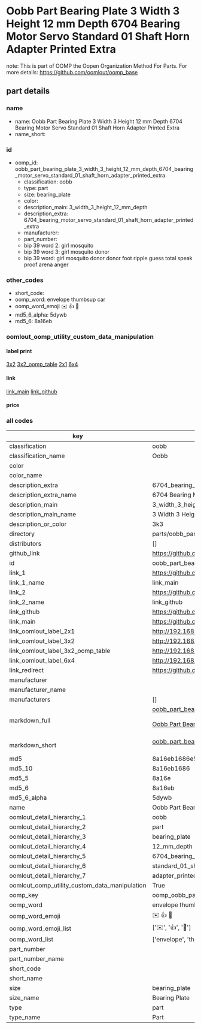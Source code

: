 # Oobb Part Bearing Plate 3 Width 3 Height 12 mm Depth 6704 Bearing Motor Servo Standard 01 Shaft Horn Adapter Printed Extra  

note: This is part of OOMP the Oopen Organization Method For Parts. For more details: https://github.com/oomlout/oomp_base

##  part details
  







### name
* name: Oobb Part Bearing Plate 3 Width 3 Height 12 mm Depth 6704 Bearing Motor Servo Standard 01 Shaft Horn Adapter Printed Extra
* name_short: 
### id
* oomp_id: oobb_part_bearing_plate_3_width_3_height_12_mm_depth_6704_bearing_motor_servo_standard_01_shaft_horn_adapter_printed_extra
  * classification: oobb
  * type: part
  * size: bearing_plate
  * color: 
  * description_main: 3_width_3_height_12_mm_depth
  * description_extra: 6704_bearing_motor_servo_standard_01_shaft_horn_adapter_printed_extra
  * manufacturer: 
  * part_number: 
  * bip 39 word 2: girl mosquito
  * bip 39 word 3: girl mosquito donor
  * bip 39 word: girl mosquito donor donor foot ripple guess total speak proof arena anger

### other_codes
* short_code: 
* oomp_word: envelope thumbsup car
* oomp_word_emoji :envelope: :thumbsup: :car:
* md5_6_alpha: 5dywb
* md5_6: 8a16eb






### oomlout_oomp_utility_custom_data_manipulation
#### label print
[3x2](http://192.168.1.245:1112/?label=oomp%205dywb)
[3x2_oomp_table](http://192.168.1.108:1112/?label=oomp%205dywb)
[2x1](http://192.168.1.242:1112/?label=oomp%205dywb)
[6x4](http://192.168.1.55:1112/?label=oomp%205dywb)    

#### link

[link_main](https://github.com/oomlout/oomlout_oomp_version_1_messy/tree/main/parts/oobb_part_bearing_plate_3_width_3_height_12_mm_depth_6704_bearing_motor_servo_standard_01_shaft_horn_adapter_printed_extra) [link_github](https://github.com/oomlout/oomlout_oomp_version_1_messy/tree/main/parts/oobb_part_bearing_plate_3_width_3_height_12_mm_depth_6704_bearing_motor_servo_standard_01_shaft_horn_adapter_printed_extra)                             

#### price







### all codes 
| key | value |  
| --- | --- |  
| classification | oobb |  
| classification_name | Oobb |  
| color |  |  
| color_name |  |  
| description_extra | 6704_bearing_motor_servo_standard_01_shaft_horn_adapter_printed_extra |  
| description_extra_name | 6704 Bearing Motor Servo Standard 01 Shaft Horn Adapter Printed Extra |  
| description_main | 3_width_3_height_12_mm_depth |  
| description_main_name | 3 Width 3 Height 12 mm Depth |  
| description_or_color | 3k3 |  
| directory | parts/oobb_part_bearing_plate_3_width_3_height_12_mm_depth_6704_bearing_motor_servo_standard_01_shaft_horn_adapter_printed_extra |  
| distributors | [] |  
| github_link | https://github.com/oomlout/oomlout_oomp_part_src/tree/main/parts/oobb_part_bearing_plate_3_width_3_height_12_mm_depth_6704_bearing_motor_servo_standard_01_shaft_horn_adapter_printed_extra |  
| id | oobb_part_bearing_plate_3_width_3_height_12_mm_depth_6704_bearing_motor_servo_standard_01_shaft_horn_adapter_printed_extra |  
| link_1 | https://github.com/oomlout/oomlout_oomp_version_1_messy/tree/main/parts/oobb_part_bearing_plate_3_width_3_height_12_mm_depth_6704_bearing_motor_servo_standard_01_shaft_horn_adapter_printed_extra |  
| link_1_name | link_main |  
| link_2 | https://github.com/oomlout/oomlout_oomp_version_1_messy/tree/main/parts/oobb_part_bearing_plate_3_width_3_height_12_mm_depth_6704_bearing_motor_servo_standard_01_shaft_horn_adapter_printed_extra |  
| link_2_name | link_github |  
| link_github | https://github.com/oomlout/oomlout_oomp_version_1_messy/tree/main/parts/oobb_part_bearing_plate_3_width_3_height_12_mm_depth_6704_bearing_motor_servo_standard_01_shaft_horn_adapter_printed_extra |  
| link_main | https://github.com/oomlout/oomlout_oomp_version_1_messy/tree/main/parts/oobb_part_bearing_plate_3_width_3_height_12_mm_depth_6704_bearing_motor_servo_standard_01_shaft_horn_adapter_printed_extra |  
| link_oomlout_label_2x1 | http://192.168.1.242:1112/?label=oomp%205dywb |  
| link_oomlout_label_3x2 | http://192.168.1.245:1112/?label=oomp%205dywb |  
| link_oomlout_label_3x2_oomp_table | http://192.168.1.108:1112/?label=oomp%205dywb |  
| link_oomlout_label_6x4 | http://192.168.1.55:1112/?label=oomp%205dywb |  
| link_redirect | https://github.com/oomlout/oomlout_oomp_version_1_messy/tree/main/parts/oobb_part_bearing_plate_3_width_3_height_12_mm_depth_6704_bearing_motor_servo_standard_01_shaft_horn_adapter_printed_extra |  
| manufacturer |  |  
| manufacturer_name |  |  
| manufacturers | [] |  
| markdown_full | [oobb_part_bearing_plate_3_width_3_height_12_mm_depth_6704_bearing_motor_servo_standard_01_shaft_horn_adapter_printed_extra](none)<br>[](none)<br>[Oobb Part Bearing Plate 3 Width 3 Height 12 Mm Depth 6704 Bearing Motor Servo Standard 01 Shaft Horn Adapter Printed Extra](none)<br><br> |  
| markdown_short | [oobb_part_bearing_plate_3_width_3_height_12_mm_depth_6704_bearing_motor_servo_standard_01_shaft_horn_adapter_printed_extra](none)<br><br> |  
| md5 | 8a16eb1686e5cceee92d741482a40312 |  
| md5_10 | 8a16eb1686 |  
| md5_5 | 8a16e |  
| md5_6 | 8a16eb |  
| md5_6_alpha | 5dywb |  
| name | Oobb Part Bearing Plate 3 Width 3 Height 12 mm Depth 6704 Bearing Motor Servo Standard 01 Shaft Horn Adapter Printed Extra |  
| oomlout_detail_hierarchy_1 | oobb |  
| oomlout_detail_hierarchy_2 | part |  
| oomlout_detail_hierarchy_3 | bearing_plate |  
| oomlout_detail_hierarchy_4 | 12_mm_depth |  
| oomlout_detail_hierarchy_5 | 6704_bearing_motor_servo |  
| oomlout_detail_hierarchy_6 | standard_01_shaft_horn |  
| oomlout_detail_hierarchy_7 | adapter_printed_extra |  
| oomlout_oomp_utility_custom_data_manipulation | True |  
| oomp_key | oomp_oobb_part_bearing_plate_3_width_3_height_12_mm_depth_6704_bearing_motor_servo_standard_01_shaft_horn_adapter_printed_extra |  
| oomp_word | envelope thumbsup car |  
| oomp_word_emoji | :envelope: :thumbsup: :car: |  
| oomp_word_emoji_list | [':envelope:', ':thumbsup:', ':car:'] |  
| oomp_word_list | ['envelope', 'thumbsup', 'car'] |  
| part_number |  |  
| part_number_name |  |  
| short_code |  |  
| short_name |  |  
| size | bearing_plate |  
| size_name | Bearing Plate |  
| type | part |  
| type_name | Part |  
